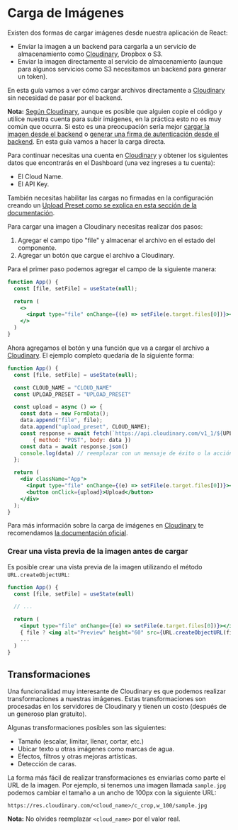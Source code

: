 # Carga de Imágenes

Existen dos formas de cargar imágenes desde nuestra aplicación de React:

* Enviar la imagen a un backend para cargarla a un servicio de almacenamiento como [Cloudinary](https://cloudinary.com/), Dropbox o S3.
* Enviar la imagen directamente al servicio de almacenamiento (aunque para algunos servicios como S3 necesitamos un backend para generar un token).

En esta guía vamos a ver cómo cargar archivos directamente a [Cloudinary](https://cloudinary.com/) sin necesidad de pasar por el backend.

**Nota:** [Según Cloudinary](https://support.cloudinary.com/hc/en-us/articles/208335975-How-safe-secure-is-it-to-use-unsigned-upload-from-web-browsers-or-mobile-clients), aunque es posible que alguien copie el código y utilice nuestra cuenta para subir imágenes, en la práctica esto no es muy común que ocurra. Si esto es una preocupación sería mejor [cargar la imagen desde el backend](../nodejs/express/avanzado/carga-de-imagenes.md) o [generar una firma de autenticación desde el backend](https://cloudinary.com/documentation/upload_images#generating_authentication_signatures). En esta guía vamos a hacer la carga directa.

Para continuar necesitas una cuenta en [Cloudinary](https://cloudinary.com/) y obtener los siguientes datos que encontrarás en el Dashboard (una vez ingreses a tu cuenta):

* El Cloud Name.
* El API Key.

También necesitas habilitar las cargas no firmadas en la configuración creando un [Upload Preset como se explica en esta sección de la documentación](https://cloudinary.com/documentation/upload_presets).

Para cargar una imagen a Cloudinary necesitas realizar dos pasos:

1. Agregar el campo tipo "file" y almacenar el archivo en el estado del componente.
2. Agregar un botón que cargue el archivo a Cloudinary.

Para el primer paso podemos agregar el campo de la siguiente manera:

```jsx
function App() {
  const [file, setFile] = useState(null);

  return (
    <>
      <input type="file" onChange={(e) => setFile(e.target.files[0])}></input>
    </>
  )
}
```

Ahora agregamos el botón y una función que va a cargar el archivo a [Cloudinary](https://cloudinary.com/). El ejemplo completo quedaría de la siguiente forma:

```jsx
function App() {
  const [file, setFile] = useState(null);

  const CLOUD_NAME = "CLOUD_NAME"
  const UPLOAD_PRESET = "UPLOAD_PRESET"

  const upload = async () => {
    const data = new FormData();
    data.append("file", file);
    data.append("upload_preset", CLOUD_NAME);
    const response = await fetch(`https://api.cloudinary.com/v1_1/${UPLOAD_PRESET}/upload`,
        { method: "POST", body: data })
    const data = await response.json()
    console.log(data) // reemplazar con un mensaje de éxito o la acción deseada
  };

  return (
    <div className="App">
      <input type="file" onChange={(e) => setFile(e.target.files[0])}></input>
      <button onClick={upload}>Upload</button>
    </div>
  );
}
```

Para más información sobre la carga de imágenes en [Cloudinary](https://cloudinary.com/) te recomendamos [la documentación oficial](https://cloudinary.com/documentation/image_upload_api_reference).

### Crear una vista previa de la imagen antes de cargar

Es posible crear una vista previa de la imagen utilizando el método `URL.createObjectURL`:

```jsx
function App() {
  const [file, setFile] = useState(null)

  // ...

  return (
    <input type="file" onChange={(e) => setFile(e.target.files[0])}></input>
    { file ? <img alt="Preview" height="60" src={URL.createObjectURL(file)} /> : null }
    ...
  )
}
```

## Transformaciones

Una funcionalidad muy interesante de Cloudinary es que podemos realizar transformaciones a nuestras imágenes. Estas transformaciones son procesadas en los servidores de Cloudinary y tienen un costo (después de un generoso plan gratuito).

Algunas transformaciones posibles son las siguientes:

* Tamaño (escalar, limitar, llenar, cortar, etc.)
* Ubicar texto u otras imágenes como marcas de agua.
* Efectos, filtros y otras mejoras artísticas.
* Detección de caras.

La forma más fácil de realizar transformaciones es enviarlas como parte el URL de la imagen. Por ejemplo, si tenemos una imagen llamada `sample.jpg` podemos cambiar el tamaño a un ancho de 100px con la siguiente URL:

```
https://res.cloudinary.com/<cloud_name>/c_crop,w_100/sample.jpg
```

**Nota:** No olvides reemplazar `<cloud_name>` por el valor real.




